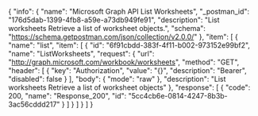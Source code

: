 {
  "info": {
    "name": "Microsoft Graph API List Worksheets",
    "_postman_id": "176d5dab-1399-4fb8-a59e-a73db949fe91",
    "description": "List worksheets Retrieve a list of worksheet objects.",
    "schema": "https://schema.getpostman.com/json/collection/v2.0.0/"
  },
  "item": [
    {
      "name": "list",
      "item": [
        {
          "id": "6f91cbdd-383f-4f11-b002-973152e99bf2",
          "name": "ListWorksheets",
          "request": {
            "url": "http://graph.microsoft.com/workbook/worksheets",
            "method": "GET",
            "header": [
              {
                "key": "Authorization",
                "value": "{}",
                "description": "Bearer",
                "disabled": false
              }
            ],
            "body": {
              "mode": "raw"
            },
            "description": "List worksheets Retrieve a list of worksheet objects"
          },
          "response": [
            {
              "code": 200,
              "name": "Response_200",
              "id": "5cc4cb6e-0814-4247-8b3b-3ac56cddd217"
            }
          ]
        }
      ]
    }
  ]
}